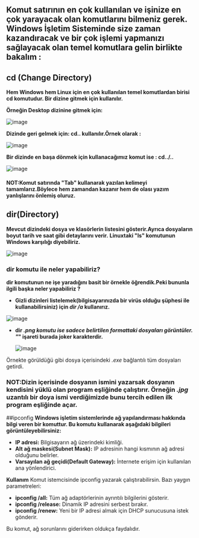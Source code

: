 ## Komut satırının en çok kullanılan ve işinize en çok yarayacak olan  komutlarını bilmeniz gerek. Windows İşletim Sisteminde size zaman kazandıracak ve bir çok işlemi yapmanızı sağlayacak olan temel komutlara gelin birlikte bakalım :

## cd (Change Directory)
**Hem Windows hem Linux için en çok kullanılan temel komutlardan birisi cd komutudur. Bir dizine gitmek için kullanılır.**

**Örneğin Desktop dizinine gitmek için:**

![image](https://github.com/user-attachments/assets/5addb2d4-2375-43d1-8306-7b76ef296d9d)

**Dizinde geri gelmek için: **cd..** kullanılır.Örnek olarak :**

![image](https://github.com/user-attachments/assets/ad59afe6-dbc7-4d9b-862a-067d3e9c9a2c)

**Bir dizinde en başa dönmek için kullanacağımız komut ise : cd../..** 

![image](https://github.com/user-attachments/assets/82b12245-4002-44fa-b9d6-a8673a71a5cc)

#### NOT:Komut satırında "Tab" kullanarak yazılan kelimeyi tamamlarız.Böylece hem zamandan kazanır hem de olası yazım yanlışlarını önlemiş oluruz.

## dir(Directory)
**Mevcut dizindeki dosya ve klasörlerin listesini gösterir.Ayrıca dosyaların boyut tarih ve saat gibi detaylarını verir.**
**Linuxtaki "ls" komutunun Windows karşılığı diyebiliriz.**

![image](https://github.com/user-attachments/assets/39a8a437-8eb9-4aa6-83d2-1303e1f930ff)

### dir komutu ile neler yapabiliriz?
**dir komutunun ne işe yaradığını basit bir örnekle öğrendik.Peki bununla ilgili başka neler yapabiliriz ?**

* **Gizli dizinleri listelemek(bilgisayarınızda bir virüs olduğu şüphesi ile kullanabilirsiniz) için *dir /a* kullanırız.**

![image](https://github.com/user-attachments/assets/4a2a6d13-6a22-40cd-a1f8-dbdae99ef046)

* **dir *.png komutu ise sadece belirtilen formattaki dosyaları görüntüler. "*" işareti burada joker karakterdir.**

  ![image](https://github.com/user-attachments/assets/035c1696-3c59-4dbd-8232-c7cdd39fd98c)

Örnekte görüldüğü gibi dosya içerisindeki *.exe* bağlantılı tüm dosyaları getirdi.

### NOT:Dizin içerisinde dosyanın ismini yazarsak dosyanın kendisini yüklü olan program eşliğinde çalıştırır. Örneğin *.jpg* uzantılı bir doya ismi verdiğimizde bunu tercih edilen ilk program eşliğinde açar.

##ipconfig
**Windows işletim sistemlerinde ağ yapılandırması hakkında bilgi veren bir komuttur. Bu komutu kullanarak aşağıdaki bilgileri görüntüleyebilirsiniz:**

* **IP adresi:** Bilgisayarın ağ üzerindeki kimliği.
* **Alt ağ maskesi(Subnet Mask):** IP adresinin hangi kısmının ağ adresi olduğunu belirler.
* **Varsayılan ağ geçidi(Default Gateway):** İnternete erişim için kullanılan ana yönlendirici.

**Kullanım**
Komut istemcisinde ipconfig yazarak çalıştırabilirsin. Bazı yaygın parametreleri:

* **ipconfig /all:** Tüm ağ adaptörlerinin ayrıntılı bilgilerini gösterir.
* **ipconfig /release:** Dinamik IP adresini serbest bırakır.
* **ipconfig /renew:** Yeni bir IP adresi almak için DHCP sunucusuna istek gönderir.

Bu komut, ağ sorunlarını giderirken oldukça faydalıdır.




